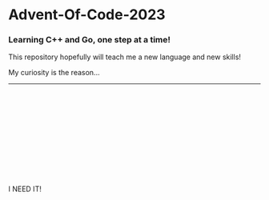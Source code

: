 # Advent-Of-Code-2023

### Learning C++ and Go, one step at a time!

This repository hopefully will teach me a new language and new skills!

My curiosity is the reason...

---
\
\
\
\
\
\
\
\
\
\
\
I NEED IT!
